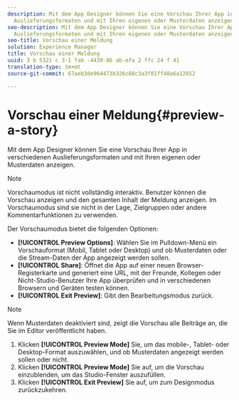 ```yaml
---
description: Mit dem App Designer können Sie eine Vorschau Ihrer App in verschiedenen
  Auslieferungsformaten und mit Ihren eigenen oder Musterdaten anzeigen.
seo-description: Mit dem App Designer können Sie eine Vorschau Ihrer App in verschiedenen
  Auslieferungsformaten und mit Ihren eigenen oder Musterdaten anzeigen.
seo-title: Vorschau einer Meldung
solution: Experience Manager
title: Vorschau einer Meldung
uuid: 3 b 5321 c 3-1 fab -4439-86 ab-efa 2 ffc 24 f 41
translation-type: tm+mt
source-git-commit: 67aeb3de964473b326c88c3a3f81ff48a6a12652

---
```



# Vorschau einer Meldung{#preview-a-story}

Mit dem App Designer können Sie eine Vorschau Ihrer App in verschiedenen Auslieferungsformaten und mit Ihren eigenen oder Musterdaten anzeigen.

>[!NOTE]
>
>Vorschaumodus ist nicht vollständig interaktiv. Benutzer können die Vorschau anzeigen und den gesamten Inhalt der Meldung anzeigen. Im Vorschaumodus sind sie nicht in der Lage, Zielgruppen oder andere Kommentarfunktionen zu verwenden.

Der Vorschaumodus bietet die folgenden Optionen:

* **[!UICONTROL Preview Options]**: Wählen Sie im Pulldown-Menü ein Vorschauformat (Mobil, Tablet oder Desktop) und ob Musterdaten oder die Stream-Daten der App angezeigt werden sollen.
* **[!UICONTROL Share]**: Öffnet die App auf einer neuen Browser-Registerkarte und generiert eine URL, mit der Freunde, Kollegen oder Nicht-Studio-Benutzer Ihre App überprüfen und in verschiedenen Browsern und Geräten testen können.
* **[!UICONTROL Exit Preview]**: Gibt den Bearbeitungsmodus zurück.

>[!NOTE]
>
>Wenn Musterdaten deaktiviert sind, zeigt die Vorschau alle Beiträge an, die Sie im Editor veröffentlicht haben.

1. Klicken **[!UICONTROL Preview Mode]** Sie, um das mobile-, Tablet- oder Desktop-Format auszuwählen, und ob Musterdaten angezeigt werden sollen oder nicht.
1. Klicken **[!UICONTROL Preview Mode]** Sie auf, um die Vorschau einzublenden, um das Studio-Fenster auszufüllen.
1. Klicken **[!UICONTROL Exit Preview]** Sie auf, um zum Designmodus zurückzukehren.
